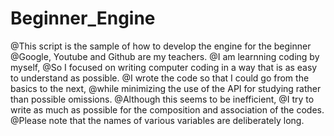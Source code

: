 # Beginner_Engine
@This script is the sample of how to develop the engine for the beginner
@Google, Youtube and Github are my teachers.
@I am learnning coding by myself, 
@So I focused on writing computer coding in a way that is as easy to understand as possible.
@I wrote the code so that I could go from the basics to the next, 
@while minimizing the use of the API for studying rather than possible omissions.
@Although this seems to be inefficient, 
@I try to write as much as possible for the composition and association of the codes.
@Please note that the names of various variables are deliberately long.
